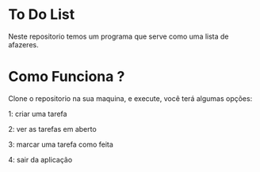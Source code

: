 # To Do List

Neste repositorio temos um programa que serve como uma lista de afazeres. 

# Como Funciona ? 

Clone o repositorio na sua maquina, e execute, você terá algumas opções:

1: criar uma tarefa

2: ver as tarefas em aberto 

3: marcar uma tarefa como feita

4: sair da aplicação 




